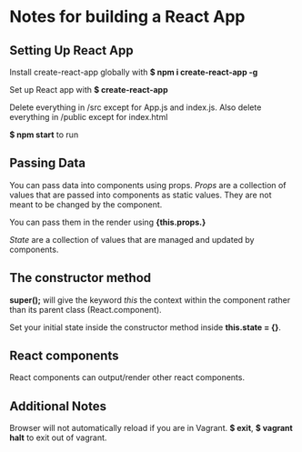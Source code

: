# Notes for building a React App

## Setting Up React App

Install create-react-app globally with **$ npm i create-react-app -g**

Set up React app with **$ create-react-app <directory-name>**

Delete everything in /src except for App.js and index.js. Also delete everything in /public except for index.html

**$ npm start** to run

## Passing Data

You can pass data into components using props.
*Props* are a collection of values that are passed into components as static values. They are not meant to be changed by the component.

You can pass them in the render using **{this.props.<keyname>}**

*State* are a collection of values that are managed and updated by components.

## The constructor method

**super();** will give the keyword *this* the context within the component rather than its parent class (React.component).

Set your initial state inside the constructor method inside **this.state = {}**.

## React components

React components can output/render other react components.


## Additional Notes

Browser will not automatically reload if you are in Vagrant. **$ exit**, **$ vagrant halt** to exit out of vagrant.
